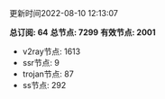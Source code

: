 更新时间2022-08-10 12:13:07

**总订阅: 64**
**总节点: 7299**
**有效节点: 2001**
- v2ray节点: 1613
- ssr节点: 9
- trojan节点: 87
- ss节点: 292
